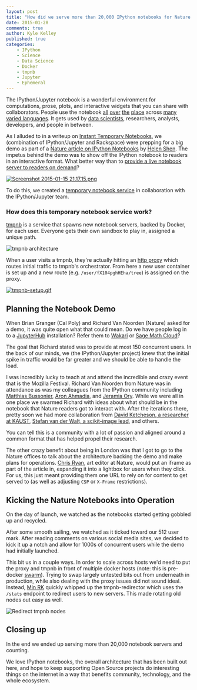 ```yaml
---
layout: post
title: "How did we serve more than 20,000 IPython notebooks for Nature readers?"
date: 2015-01-28
comments: true
author: Kyle Kelley
published: true
categories:
    - IPython
    - Science
    - Data Science
    - Docker
    - tmpnb
    - Jupyter
    - Ephemeral
---
```


The IPython/Jupyter notebook is a wonderful environment for computations, prose, plots, and interactive widgets that you can share with collaborators. People use the notebook [all](http://blog.quantopian.com/quantopian-research-your-backtesting-data-meets-ipython-notebook/) [over](http://nbviewer.ipython.org/github/GoogleCloudPlatform/ipython-soccer-predictions/blob/master/predict/wc-final.ipynb) [the](https://github.com/facebook/iTorch) [place](http://nbviewer.ipython.org/url/norvig.com/ipython/TSPv3.ipynb) across [many varied languages](https://github.com/ipython/ipython/wiki/IPython-kernels-for-other-languages). It gets used by [data scientists](http://nbviewer.ipython.org/gist/wrobstory/1eb8cb704a52d18b9ee8/Up%20and%20Down%20PyData%202014.ipynb), researchers, analysts, developers, and people in between.

As I alluded to in a writeup on [Instant Temporary Notebooks](http://lambdaops.com/ipythonjupyter-tmpnb-debuts/), we (combination of IPython/Jupyter and Rackspace) were prepping for a big demo as part of a [Nature article on IPython Notebooks](http://www.nature.com/news/interactive-notebooks-sharing-the-code-1.16261) by [Helen Shen](https://twitter.com/HelenShenWrites). The impetus behind the demo was to show off the IPython notebook to readers in an interactive format. What better way than to [provide a live notebook server to readers on demand](http://www.nature.com/news/ipython-interactive-demo-7.21492)?

[![Screenshot 2015-01-15 21.17.15.png](https://d23f6h5jpj26xu.cloudfront.net/nvqcj7okftoqw_small.png)](http://img.svbtle.com/nvqcj7okftoqw.png)

To do this, we created a [temporary notebook service](https://tmpnb.org) in collaboration with the IPython/Jupyter team.

### How does this temporary notebook service work?

[tmpnb](https://github.com/jupyter/tmpnb) is a service that spawns new notebook servers, backed by Docker, for each user. Everyone gets their own sandbox to play in, assigned a unique path.

![tmpnb architecture](https://cloud.githubusercontent.com/assets/836375/5909206/f0b156da-a573-11e4-8e3f-f65dfe9d23b8.png)

When a user visits a tmpnb, they're actually hitting an [http proxy](https://github.com/jupyter/configurable-http-proxy) which routes initial traffic to tmpnb's orchestrator. From here a new user container is set up and a new route (e.g. `/user/fX104pghHEha/tree`) is assigned on the proxy.

[![tmpnb-setup.gif](https://d23f6h5jpj26xu.cloudfront.net/z9gjan4yftabyq_small.gif)](http://img.svbtle.com/z9gjan4yftabyq.gif)

## Planning the Notebook Demo

When Brian Granger (Cal Poly) and Richard Van Noorden (Nature) asked for a demo, it was quite open what that could mean. Do we have people log in to a [JupyterHub](https://github.com/jupyter/jupyterhub) installation? Refer them to [Wakari](https://wakari.io/) or [Sage Math Cloud](https://cloud.sagemath.com/)?

The goal that Richard stated was to provide at most 150 concurrent users. In the back of our minds, we (the IPython/Jupyter project) knew that the initial spike in traffic would be far greater and we should be able to handle the load.

I was incredibly lucky to teach at and attend the incredible and crazy event that is the Mozilla Festival. Richard Van Noorden from Nature was in attendance as was my colleagues from the IPython community including [Matthias Bussonier](https://twitter.com/Mbusson), [Aron Ahmadia](https://twitter.com/ahmadia), and [Jeramia Ory](https://twitter.com/DrLabRatOry). While we were all in one place we swarmed Richard with ideas about what should be in the notebook that Nature readers got to interact with. After the iterations there, pretty soon we had more collaboration from [David Ketcheson, a researcher at KAUST](https://twitter.com/DavidKetch), [Stefan van der Walt, a scikit-image lead](https://twitter.com/stefanvdwalt), and others.

You can tell this is a community with a lot of passion and aligned around a common format that has helped propel their research.

The other crazy benefit about being in London was that I got to go to the Nature offices to talk about the architecture backing the demo and make plans for operations. [Chris Ryan](https://github.com/chris-creditdesign), art editor at Nature, would put an iframe as part of the article in, expanding it into a lightbox for users when they click. For us, this just meant providing them one URL to rely on for content to get served to (as well as adjusting `CSP` or `X-Frame` restrictions).

## Kicking the Nature Notebooks into Operation

On the day of launch, we watched as the notebooks started getting gobbled up and recycled.

After some smooth sailing, we watched as it ticked toward our 512 user mark. After reading comments on various social media sites, we decided to kick it up a notch and allow for 1000s of concurrent users while the demo had initially launched.

This bit us in a couple ways. In order to scale across hosts we'd need to put the proxy and tmpnb in front of multiple docker hosts (note: this is pre-docker [swarm](https://github.com/docker/swarm)). Trying to swap largely untested bits out from underneath in production, while also dealing with the proxy issues did not sound ideal. Instead, [Min RK](https://github.com/minrk) quickly whipped up the tmpnb-redirector which uses the `/stats` endpoint to redirect users to new servers. This made rotating old nodes out easy as well.

![Redirect tmpnb nodes](https://cloud.githubusercontent.com/assets/836375/5913707/3b282e20-a5ae-11e4-9768-c22089b70497.png)

## Closing up

In the end we ended up serving more than 20,000 notebook servers and counting. 

We love IPython notebooks, the overall architecture that has been built out here, and hope to keep supporting Open Source projects do interesting things on the internet in a way that benefits community, technology, and the whole ecosystem.
